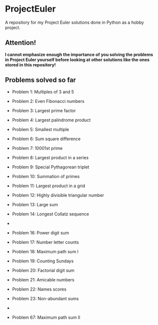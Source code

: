 # ProjectEuler
A repository for my Project Euler solutions done in Python as a hobby project.

## Attention! ##
**I cannot emphasize enough the importance of you solving the problems in Project Euler yourself before looking at other solutions like the ones stored in this repository!**

## Problems solved so far ##
* Problem 1: Multiples of 3 and 5
* Problem 2: Even Fibonacci numbers
* Problem 3: Largest prime factor
* Problem 4: Largest palindrome product
* Problem 5: Smallest multiple
* Problem 6: Sum square difference
* Problem 7: 10001st prime
* Problem 8: Largest product in a series
* Problem 9: Special Pythagorean triplet
* Problem 10: Summation of primes
* Problem 11: Largest product in a grid
* Problem 12: Highly divisible triangular number
* Problem 13: Large sum
* Problem 14: Longest Collatz sequence
* 

* Problem 16: Power digit sum
* Problem 17: Number letter counts
* Problem 18: Maximum path sum I
* Problem 19: Counting Sundays
* Problem 20: Factorial digit sum
* Problem 21: Amicable numbers
* Problem 22: Names scores
* Problem 23: Non-abundant sums
* 

* Problem 67: Maximum path sum II